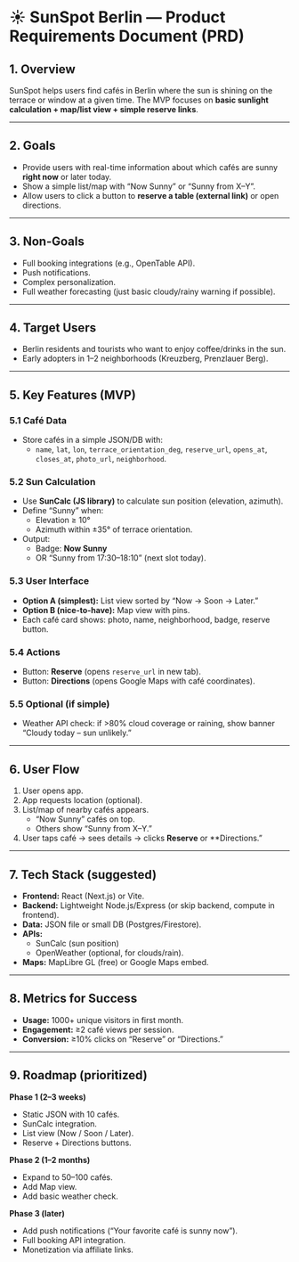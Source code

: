 # ☀️ SunSpot Berlin — Product Requirements Document (PRD)

## 1. Overview
SunSpot helps users find cafés in Berlin where the sun is shining on the terrace or window at a given time. The MVP focuses on **basic sunlight calculation + map/list view + simple reserve links**.  

---

## 2. Goals
- Provide users with real-time information about which cafés are sunny **right now** or later today.  
- Show a simple list/map with “Now Sunny” or “Sunny from X–Y”.  
- Allow users to click a button to **reserve a table (external link)** or open directions.  

---

## 3. Non-Goals
- Full booking integrations (e.g., OpenTable API).  
- Push notifications.  
- Complex personalization.  
- Full weather forecasting (just basic cloudy/rainy warning if possible).  

---

## 4. Target Users
- Berlin residents and tourists who want to enjoy coffee/drinks in the sun.  
- Early adopters in 1–2 neighborhoods (Kreuzberg, Prenzlauer Berg).  

---

## 5. Key Features (MVP)

### 5.1 Café Data
- Store cafés in a simple JSON/DB with:  
  - `name`, `lat`, `lon`, `terrace_orientation_deg`, `reserve_url`, `opens_at`, `closes_at`, `photo_url`, `neighborhood`.

### 5.2 Sun Calculation
- Use **SunCalc (JS library)** to calculate sun position (elevation, azimuth).  
- Define “Sunny” when:  
  - Elevation ≥ 10°  
  - Azimuth within ±35° of terrace orientation.  
- Output:  
  - Badge: **Now Sunny**  
  - OR “Sunny from 17:30–18:10” (next slot today).

### 5.3 User Interface
- **Option A (simplest):** List view sorted by “Now → Soon → Later.”  
- **Option B (nice-to-have):** Map view with pins.  
- Each café card shows: photo, name, neighborhood, badge, reserve button.

### 5.4 Actions
- Button: **Reserve** (opens `reserve_url` in new tab).  
- Button: **Directions** (opens Google Maps with café coordinates).  

### 5.5 Optional (if simple)
- Weather API check: if >80% cloud coverage or raining, show banner “Cloudy today – sun unlikely.”  

---

## 6. User Flow
1. User opens app.  
2. App requests location (optional).  
3. List/map of nearby cafés appears.  
   - “Now Sunny” cafés on top.  
   - Others show “Sunny from X–Y.”  
4. User taps café → sees details → clicks **Reserve** or **Directions.”  

---

## 7. Tech Stack (suggested)
- **Frontend:** React (Next.js) or Vite.  
- **Backend:** Lightweight Node.js/Express (or skip backend, compute in frontend).  
- **Data:** JSON file or small DB (Postgres/Firestore).  
- **APIs:**  
  - SunCalc (sun position)  
  - OpenWeather (optional, for clouds/rain).  
- **Maps:** MapLibre GL (free) or Google Maps embed.  

---

## 8. Metrics for Success
- **Usage:** 1000+ unique visitors in first month.  
- **Engagement:** ≥2 café views per session.  
- **Conversion:** ≥10% clicks on “Reserve” or “Directions.”  

---

## 9. Roadmap (prioritized)

**Phase 1 (2–3 weeks)**  
- Static JSON with 10 cafés.  
- SunCalc integration.  
- List view (Now / Soon / Later).  
- Reserve + Directions buttons.  

**Phase 2 (1–2 months)**  
- Expand to 50–100 cafés.  
- Add Map view.  
- Add basic weather check.  

**Phase 3 (later)**  
- Add push notifications (“Your favorite café is sunny now”).  
- Full booking API integration.  
- Monetization via affiliate links.  
